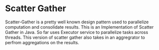 # Scatter Gather
Scatter-Gather is a pretty well known design pattern used to parallelize computation and consolidate results. This is an Implementation of Scatter Gather in Java. So far uses Executor service to parallelize tasks across threads. This version of scatter gather also takes in an aggregrator to perfrom aggregations on the results.
